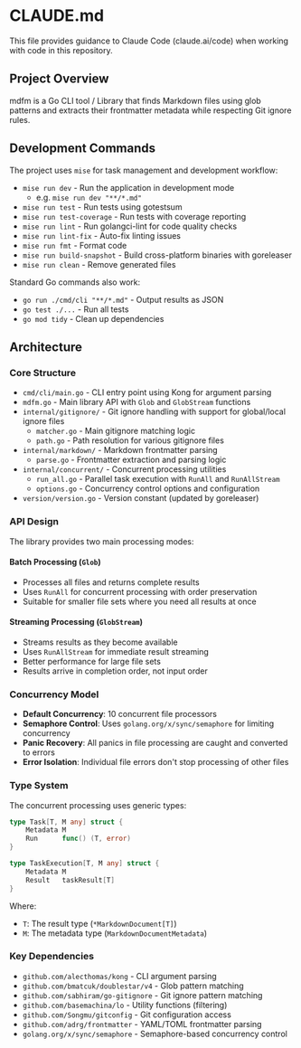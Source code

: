 # CLAUDE.md

This file provides guidance to Claude Code (claude.ai/code) when working with code in this repository.

## Project Overview

mdfm is a Go CLI tool / Library that finds Markdown files using glob patterns and extracts their frontmatter metadata while respecting Git ignore rules.

## Development Commands

The project uses `mise` for task management and development workflow:

- `mise run dev` - Run the application in development mode
  - e.g. `mise run dev "**/*.md"`
- `mise run test` - Run tests using gotestsum
- `mise run test-coverage` - Run tests with coverage reporting
- `mise run lint` - Run golangci-lint for code quality checks
- `mise run lint-fix` - Auto-fix linting issues
- `mise run fmt` - Format code
- `mise run build-snapshot` - Build cross-platform binaries with goreleaser
- `mise run clean` - Remove generated files

Standard Go commands also work:

- `go run ./cmd/cli "**/*.md"` - Output results as JSON
- `go test ./...` - Run all tests
- `go mod tidy` - Clean up dependencies

## Architecture

### Core Structure

- `cmd/cli/main.go` - CLI entry point using Kong for argument parsing
- `mdfm.go` - Main library API with `Glob` and `GlobStream` functions
- `internal/gitignore/` - Git ignore handling with support for global/local ignore files
  - `matcher.go` - Main gitignore matching logic
  - `path.go` - Path resolution for various gitignore files
- `internal/markdown/` - Markdown frontmatter parsing
  - `parse.go` - Frontmatter extraction and parsing logic
- `internal/concurrent/` - Concurrent processing utilities
  - `run_all.go` - Parallel task execution with `RunAll` and `RunAllStream`
  - `options.go` - Concurrency control options and configuration
- `version/version.go` - Version constant (updated by goreleaser)

### API Design

The library provides two main processing modes:

#### Batch Processing (`Glob`)
- Processes all files and returns complete results
- Uses `RunAll` for concurrent processing with order preservation
- Suitable for smaller file sets where you need all results at once

#### Streaming Processing (`GlobStream`)  
- Streams results as they become available
- Uses `RunAllStream` for immediate result streaming
- Better performance for large file sets
- Results arrive in completion order, not input order

### Concurrency Model

- **Default Concurrency**: 10 concurrent file processors
- **Semaphore Control**: Uses `golang.org/x/sync/semaphore` for limiting concurrency
- **Panic Recovery**: All panics in file processing are caught and converted to errors
- **Error Isolation**: Individual file errors don't stop processing of other files

### Type System

The concurrent processing uses generic types:

```go
type Task[T, M any] struct {
    Metadata M
    Run      func() (T, error)
}

type TaskExecution[T, M any] struct {
    Metadata M
    Result   taskResult[T]
}
```

Where:
- `T`: The result type (`*MarkdownDocument[T]`)
- `M`: The metadata type (`MarkdownDocumentMetadata`)

### Key Dependencies

- `github.com/alecthomas/kong` - CLI argument parsing
- `github.com/bmatcuk/doublestar/v4` - Glob pattern matching
- `github.com/sabhiram/go-gitignore` - Git ignore pattern matching
- `github.com/basemachina/lo` - Utility functions (filtering)
- `github.com/Songmu/gitconfig` - Git configuration access
- `github.com/adrg/frontmatter` - YAML/TOML frontmatter parsing
- `golang.org/x/sync/semaphore` - Semaphore-based concurrency control
